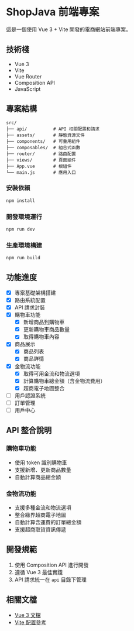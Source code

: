 # ShopJava 前端專案

這是一個使用 Vue 3 + Vite 開發的電商網站前端專案。

## 技術棧

- Vue 3
- Vite
- Vue Router
- Composition API
- JavaScript

## 專案結構

```
src/
├── api/          # API 相關配置和請求
├── assets/       # 靜態資源文件
├── components/   # 可重用組件
├── composables/  # 組合式函數
├── router/       # 路由配置
├── views/        # 頁面組件
├── App.vue       # 根組件
└── main.js       # 應用入口
```

### 安裝依賴

```sh
npm install
```

### 開發環境運行

```sh
npm run dev
```

### 生產環境構建

```sh
npm run build
```

## 功能進度

- [x] 專案基礎架構搭建
- [x] 路由系統配置
- [x] API 請求封裝
- [x] 購物車功能
  - [x] 新增商品到購物車
  - [x] 更新購物車商品數量
  - [x] 取得購物車內容
- [x] 商品展示
  - [x] 商品列表
  - [x] 商品詳情
- [x] 金物流功能
  - [x] 取得可用金流和物流選項
  - [x] 計算購物車總金額（含金物流費用）
  - [x] 超商電子地圖整合
- [ ] 用戶認證系統
- [ ] 訂單管理
- [ ] 用戶中心

## API 整合說明

### 購物車功能
- 使用 token 識別購物車
- 支援新增、更新商品數量
- 自動計算商品總金額

### 金物流功能
- 支援多種金流和物流選項
- 整合綠界超商電子地圖
- 自動計算含運費的訂單總金額
- 支援超商取貨資訊傳遞

## 開發規範

1. 使用 Composition API 進行開發
2. 遵循 Vue 3 最佳實踐
3. API 請求統一在 `api` 目錄下管理

## 相關文檔

- [Vue 3 文檔](https://v3.vuejs.org/)
- [Vite 配置參考](https://vitejs.dev/config/)
